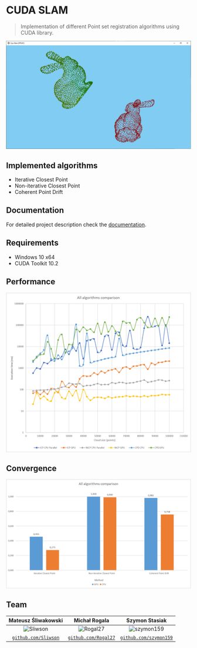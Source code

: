 # CUDA SLAM

> Implementation of different Point set registration algorithms using CUDA library.

![GUI](doc/images/ms-ui.png)

## Implemented algorithms
- Iterative Closest Point
- Non-iterative Closest Point
- Coherent Point Drift

## Documentation
For detailed project description check the [documentation](https://github.com/Sliwson/cuda-slam/blob/master/doc/documentation.pdf).

## Requirements
- Windows 10 x64
- CUDA Toolkit 10.2

## Performance
![Performance](doc/plots/ms-all.png)

## Convergence
![Convergence](doc/plots/ss-all-big.png)

## Team
| Mateusz Śliwakowski | Michał Rogala | Szymon Stasiak |
| :---: |:---:| :---:|
| ![Sliwson](https://avatars1.githubusercontent.com/u/32413212?v=3&s=420) | ![Rogal27](https://avatars1.githubusercontent.com/u/45334014?v=3&s=420) | ![szymon159](https://avatars1.githubusercontent.com/u/24179197?v=3&s=420) |
| <a href="http://github.com/Sliwson" target="_blank">`github.com/Sliwson`</a> | <a href="http://github.com/Rogal27" target="_blank">`github.com/Rogal27`</a> | <a href="http://github.com/szymon159" target="_blank">`github.com/szymon159`</a> |

